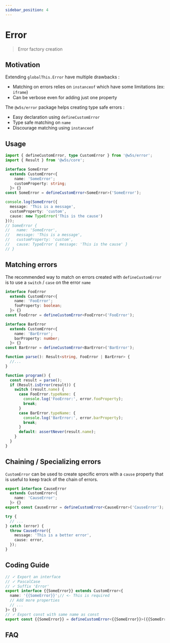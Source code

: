 ```yaml
---
sidebar_position: 4
---
```


# Error

> Error factory creation

## Motivation

Extending `globalThis.Error` have multiple drawbacks :

- Matching on errors relies on `instanceof` which have some limitations (ex: `iframe`)
- Can be verbose even for adding just one property

The `@w5s/error` package helps creating type safe errors :

- Easy declaration using `defineCustomError`
- Type safe matching on `name`
- Discourage matching using `instanceof`

## Usage

```ts
import { defineCustomError, type CustomError } from '@w5s/error';
import { Result } from '@w5s/core';

interface SomeError
  extends CustomError<{
    name: 'SomeError';
    customProperty: string;
  }> {}
const SomeError = defineCustomError<SomeError>('SomeError');

console.log(SomeError({
  message: 'This is a message',
  customProperty: 'custom',
  cause: new TypeError('This is the cause')
}));
// SomeError {
//   name: 'SomeError',
//   message: 'This is a message',
//   customProperty: 'custom',
//   cause: TypeError { message: 'This is the cause' }
// }
```

## Matching errors

The recommended way to match on errors created with `defineCustomError` is to use a `switch` / `case` on the error `name`

```ts
interface FooError
  extends CustomError<{
    name: 'FooError';
    fooProperty: boolean;
  }> {}
const FooError = defineCustomError<FooError>('FooError');

interface BarError
  extends CustomError<{
    name: 'BarError';
    barProperty: number;
  }> {}
const BarError = defineCustomError<BarError>('BarError');

function parse(): Result<string, FooError | BarError> {
  //...
}

function program() {
  const result = parse();
  if (Result.isError(result)) {
    switch (result.name) {
      case FooError.typeName: { 
        console.log('FooError:', error.fooProperty);
        break;
      }
      case BarError.typeName: { 
        console.log('BarError:', error.barProperty);
        break;
      }
      default: assertNever(result.name);
    }
  }
}

```

## Chaining / Specializing errors

`CustomError` can be used to create specific errors with a `cause` property that is useful to keep track of the chain of errors.

```ts
export interface CauseError
  extends CustomError<{
    name: 'CauseError';
  }> {}
export const CauseError = defineCustomError<CauseError>('CauseError');

try {
  // ...
} catch (error) {
  throw CauseError({
    message: 'This is a better error',
    cause: error,
  });
}
```

## Coding Guide

```ts
// ✓ Export an interface
// ✓ PascalCase
// ✓ Suffix 'Error'
export interface {{SomeError}} extends CustomError<{
  name: '{{SomeError}}';// <- This is required
  // Add more properties
  // ...
}> {}
// ✓ Export const with same name as const
export const {{SomeError}} = defineCustomError<{{SomeError}}>({{SomeError}});
```

## FAQ
